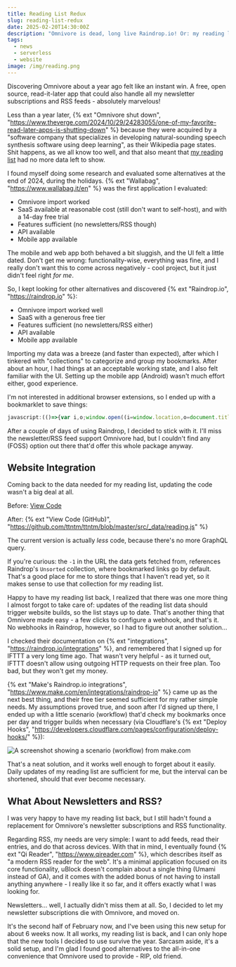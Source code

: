 ```yaml
---
title: Reading List Redux
slug: reading-list-redux
date: 2025-02-20T14:30:00Z
description: "Omnivore is dead, long live Raindrop.io! Or: my reading list 2.0."
tags:
  - news
  - serverless
  - website
image: /img/reading.png
---
```


Discovering Omnivore about a year ago felt like an instant win. A free, open source, read-it-later app that could also handle all my newsletter subscriptions and RSS feeds - absolutely marvelous!

Less than a year later, {% ext "Omnivore shut down", "https://www.theverge.com/2024/10/29/24283055/one-of-my-favorite-read-later-apps-is-shutting-down" %} because they were acquired by a "software company that specializes in developing natural-sounding speech synthesis software using deep learning", as their Wikipedia page states. Shit happens, as we all know too well, and that also meant that [my reading list](/reading/) had no more data left to show.

I found myself doing some research and evaluated some alternatives at the end of 2024, during the holidays. {% ext "Wallabag", "https://www.wallabag.it/en" %} was the first application I evaluated:

- Omnivore import worked
- SaaS available at reasonable cost (still don't want to self-host), and with a 14-day free trial
- Features sufficient (no newsletters/RSS though)
- API available
- Mobile app available

The mobile and web app both behaved a bit sluggish, and the UI felt a little dated. Don't get me wrong: functionality-wise, everything was fine, and I really don't want this to come across negatively - cool project, but it just didn't feel right _for me_.

So, I kept looking for other alternatives and discovered {% ext "Raindrop.io", "https://raindrop.io" %}:

- Omnivore import worked well
- SaaS with a generous free tier
- Features sufficient (no newsletters/RSS either)
- API available
- Mobile app available

Importing my data was a breeze (and faster than expected), after which I tinkered with "collections" to categorize and group my bookmarks. After about an hour, I had things at an acceptable working state, and I also felt familiar with the UI. Setting up the mobile app (Android) wasn't much effort either, good experience.

I'm not interested in additional browser extensions, so I ended up with a bookmarklet to save things:

```js
javascript:(()=>{var i,o;window.open((i=window.location,o=document.title,`https://app.raindrop.io/add?link=${i}&title=${o}`))})();
```

After a couple of days of using Raindrop, I decided to stick with it. I'll miss the newsletter/RSS feed support Omnivore had, but I couldn't find any (FOSS) option out there that'd offer this whole package anyway.

## Website Integration

Coming back to the data needed for my reading list, updating the code wasn't a big deal at all.

Before: [View Code](/blog/creating-a-reading-list-with-eleventy-and-omnivore/#data-fetching-with-eleventy)

After: {% ext "View Code (GitHub)", "https://github.com/ttntm/ttntm/blob/master/src/_data/reading.js" %}

The current version is actually _less_ code, because there's no more GraphQL query.

If you're curious: the `-1` in the URL the data gets fetched from, references Raindrop's `Unsorted` collection, where bookmarked links go by default. That's a good place for me to store things that I haven't read yet, so it makes sense to use that collection for my reading list.

Happy to have my reading list back, I realized that there was one more thing I almost forgot to take care of: updates of the reading list data should trigger website builds, so the list stays up to date. That's another thing that Omnivore made easy - a few clicks to configure a webhook, and that's it. No webhooks in Raindrop, however, so I had to figure out another solution...

I checked their documentation on {% ext "integrations", "https://raindrop.io/integrations" %}, and remembered that I signed up for IFTTT a very long time ago. That wasn't very helpful - as it turned out, IFTTT doesn't allow using outgoing HTTP requests on their free plan. Too bad, but they won't get my money.

{% ext "Make's Raindrop.io integrations", "https://www.make.com/en/integrations/raindrop-io" %} came up as the next best thing, and their free tier seemed sufficient for my rather simple needs. My assumptions proved true, and soon after I'd signed up there, I ended up with a little scenario (workflow) that'd check my bookmarks once per day and trigger builds when necessary (via Cloudflare's {% ext "Deploy Hooks", "https://developers.cloudflare.com/pages/configuration/deploy-hooks/" %}):

<img src="/static/img/blog/make-scenario.jpg" class="img-fluid img-center" alt="A screenshot showing a scenario (workflow) from make.com">

That's a neat solution, and it works well enough to forget about it easily. Daily updates of my reading list are sufficient for me, but the interval can be shortened, should that ever become necessary.

## What About Newsletters and RSS?

I was very happy to have my reading list back, but I still hadn't found a replacement for Omnivore's newsletter subscriptions and RSS functionality.

Regarding RSS, my needs are very simple: I want to add feeds, read their entries, and do that across devices.
With that in mind, I eventually found {% ext "Qi Reader", "https://www.qireader.com" %}, which describes itself as "a modern RSS reader for the web". It's a minimal application focused on its core functionality, uBlock doesn't complain about a single thing (Umami instead of GA), and it comes with the added bonus of not having to install anything anywhere - I really like it so far, and it offers exactly what I was looking for.

Newsletters... well, I actually didn't miss them at all. So, I decided to let my newsletter subscriptions die with Omnivore, and moved on.

It's the second half of February now, and I've been using this new setup for about 6 weeks now. It all works, my reading list is back, and I can only hope that the new tools I decided to use survive the year. Sarcasm aside, it's a solid setup, and I'm glad I found good alternatives to the all-in-one convenience that Omnivore used to provide - RIP, old friend.
